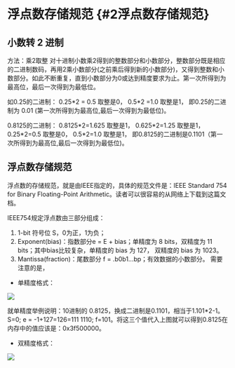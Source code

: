 # 浮点数存储规范 {#2浮点数存储规范}

## 小数转 2 进制

方法：乘2取整 对十进制小数乘2得到的整数部分和小数部分，整数部分既是相应的二进制数码，再用2乘小数部分\(之前乘后得到新的小数部分\)，又得到整数和小数部分。如此不断重复，直到小数部分为0或达到精度要求为止。第一次所得到为最高位，最后一次得到为最低位。

如0.25的二进制： 0.25\*2 = 0.5 取整是0， 0.5\*2 =1.0 取整是1， 即0.25的二进制为 0.01 \(第一次所得到为最高位,最后一次得到为最低位\)。

0.8125的二进制： 0.8125\*2=1.625 取整是1， 0.625\*2=1.25 取整是1， 0.25\*2=0.5 取整是0， 0.5\*2=1.0 取整是1， 即0.8125的二进制是0.1101（第一次所得到为最高位,最后一次得到为最低位\)。

## 浮点数存储规范

浮点数的存储规范，就是由IEEE指定的，具体的规范文件是：IEEE Standard 754 for Binary Floating-Point Arithmetic。读者可以很容易的从网络上下载到这篇文档。

IEEE754规定浮点数由三部分组成：

1. 1-bit 符号位 S，0为正，1为负；
2. Exponent\(bias\)：指数部分e = E + bias；单精度为 8 bits，双精度为 11 bits；其中bias比较复杂，单精度的 bias 为 127， 双精度的 bias 为 1023。
3. Mantissa\(fraction\)：尾数部分 f = .b0b1...bp；有效数据的小数部分。 需要注意的是，

* 单精度格式：

![](https://nationalchip.gitbooks.io/float_to_fix/content/assets/%E9%80%89%E5%8C%BA_116.png)

就单精度举例说明：10进制的 0.8125，换成二进制是0.1101，相当于1.101\*2-1。S=0; e = -1+127=126=111 1110; f=101。将这三个值代入上图就可以得到0.8125在内存中的值应该是：0x3f500000。

* 双精度格式：

![](https://nationalchip.gitbooks.io/float_to_fix/content/assets/%E9%80%89%E5%8C%BA_117.png)

